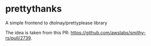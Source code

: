 # prettythanks
A simple frontend to dtolnay/prettyplease library

The idea is taken from this PR: https://github.com/awslabs/smithy-rs/pull/2739.
